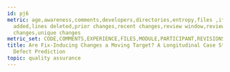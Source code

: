 ```yaml
---
id: pj6
metric: age,awareness,comments,developers,directories,entropy,files ,iterations,lines
  added,lines deleted,prior changes,recent changes,review window,reviewers,subsystem,subsystem
  changes,unique changes
metric_set: CODE,COMMENTS,EXPERIENCE,FILES,MODULE,PARTICIPANT,REVISIONS,TEMPORAL
title: Are Fix-Inducing Changes a Moving Target? A Longitudinal Case Study of Just-In-Time
  Defect Prediction
topic: quality assurance
---
```

